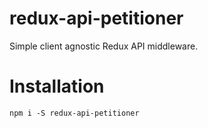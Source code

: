 # redux-api-petitioner
Simple client agnostic Redux API middleware.

# Installation
`npm i -S redux-api-petitioner`
